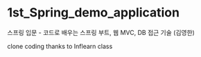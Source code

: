# 1st_Spring_demo_application
스프링 입문 - 코드로 배우는 스프링 부트, 웹 MVC, DB 접근 기술 (김영한)

clone coding thanks to Inflearn class
